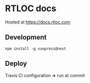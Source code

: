 # RTLOC docs

Hosted at https://docs.rtloc.com

## Development
`npm install -g vuepress@next`

## Deploy
Travis CI configuration => run at commit